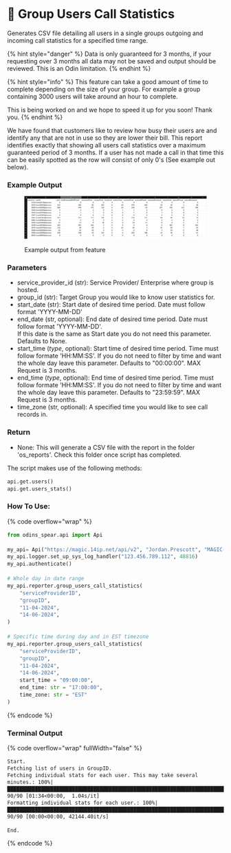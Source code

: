 # 🔢 Group Users Call Statistics

Generates CSV file detailing all users in a single groups outgoing and incoming call statistics for a specified time range.

{% hint style="danger" %}
Data is only guaranteed for 3 months, if your requesting over 3 months all data may not be saved and output should be reviewed. This is an Odin limitation.&#x20;
{% endhint %}

{% hint style="info" %}
This feature can take a good amount of time to complete depending on the size of your group. For example a group containing 3000 users will take around an hour to complete.&#x20;

This is being worked on and we hope to speed it up for you soon! Thank you.
{% endhint %}

We have found that customers like to review how busy their users are and identify any that are not in use so they are lower their bill. This report identifies exactly that showing all users call statistics over a maximum guaranteed period of 3 months. If a user has not made a call in that time this can be easily spotted as the row will consist of only 0's (See example out below).

### Example Output

<figure><img src="../../../.gitbook/assets/group_users_call_statistics_example.jpg" alt=""><figcaption><p>Example output from feature</p></figcaption></figure>

### Parameters&#x20;

* service\_provider\_id (str): Service Provider/ Enterprise where group is hosted.&#x20;
* group\_id (str): Target Group you would like to know user statistics for.&#x20;
* start\_date (str): Start date of desired time period. Date must follow format 'YYYY-MM-DD'&#x20;
* end\_date (str, optional): End date of desired time period. Date must follow format 'YYYY-MM-DD'.\
  If this date is the same as Start date you do not need this parameter. Defaults to None.&#x20;
* start\_time (_type_, optional): Start time of desired time period. Time must follow formate 'HH:MM:SS'. If you do not need to filter by time and want the whole day leave this parameter. Defaults to "00:00:00". MAX Request is 3 months.&#x20;
* end\_time (_type_, optional): End time of desired time period. Time must follow formate 'HH:MM:SS'. If you do not need to filter by time and want the whole day leave this parameter. Defaults to "23:59:59". MAX Request is 3 months.&#x20;
* time\_zone (str, optional): A specified time you would like to see call records in.&#x20;

### Return

* None: This will generate a CSV file with the report in the folder 'os\_reports'. Check this folder once script has completed.

The script makes use of the following methods:

```python
api.get.users()
api.get.users_stats()
```

### How To Use:

{% code overflow="wrap" %}
```python
from odins_spear.api import Api

my_api= Api("https://magic.14ip.net/api/v2", "Jordan.Prescott", "MAGIC-US", rate_limit=False)
my_api.logger.set_up_sys_log_handler("123.456.789.112", 48816)
my_api.authenticate()

# Whole day in date range
my_api.reporter.group_users_call_statistics(
    "serviceProviderID",
    "groupID",
    "11-04-2024",
    "14-06-2024",
)

# Specific time during day and in EST timezone
my_api.reporter.group_users_call_statistics(
    "serviceProviderID",
    "groupID",
    "11-04-2024",
    "14-06-2024",
    start_time = "09:00:00",
    end_time: str = "17:00:00",
    time_zone: str = "EST"
)
```
{% endcode %}

### Terminal Output

{% code overflow="wrap" fullWidth="false" %}
```
Start.
Fetching list of users in GroupID.
Fetching individual stats for each user. This may take several minutes.: 100%|███████████████████████████████████████████████████████████████████████████████████████████████████████████████████████████████████████████████████████████████████████| 90/90 [01:34<00:00,  1.04s/it]
Formatting individual stats for each user.: 100%|█████████████████████████████████████████████████████████████████████████████████████████████████████████████████████████████████████████████████████████████████████████████████████████████████| 90/90 [00:00<00:00, 42144.40it/s]

End.
```
{% endcode %}
